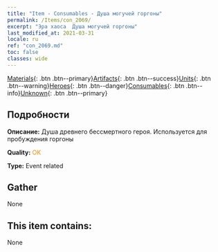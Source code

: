 ```yaml
---
title: "Item - Consumables - Душа могучей горгоны"
permalink: /Items/con_2069/
excerpt: "Эра хаоса  Душа могучей горгоны"
last_modified_at: 2021-03-31
locale: ru
ref: "con_2069.md"
toc: false
classes: wide
---
```

 [Materials](/ru/Items/){: .btn .btn--primary}[Artifacts](/ru/Items/Artifacts/){: .btn .btn--success}[Units](/ru/Items/Units/){: .btn .btn--warning}[Heroes](/ru/Items/Heroes/){: .btn .btn--danger}[Consumables](/ru/Items/Consumables/){: .btn .btn--info}[Unknown](/ru/Items/Unknown/){: .btn .btn--primary}

## Подробности
 **Описание:** Душа древнего бессмертного героя. Используется для пробуждения горгоны

 **Quality:** <span style="color: #FF8C00">OK</span>

 **Type:** Event related

## Gather

  None

## This item contains:

  None

